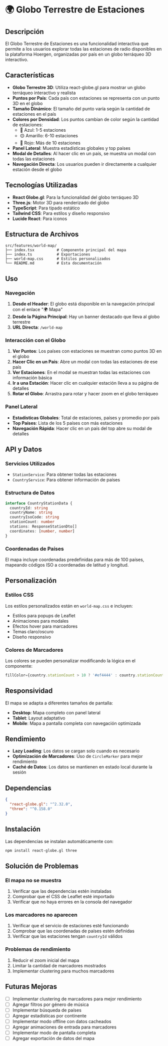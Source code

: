 # 🌍 Globo Terrestre de Estaciones

## Descripción

El Globo Terrestre de Estaciones es una funcionalidad interactiva que permite a los usuarios explorar todas las estaciones de radio disponibles en la plataforma Hoergen, organizadas por país en un globo terráqueo 3D interactivo.

## Características

- **Globo Terrestre 3D**: Utiliza react-globe.gl para mostrar un globo terráqueo interactivo y realista
- **Puntos por País**: Cada país con estaciones se representa con un punto 3D en el globo
- **Tamaño Dinámico**: El tamaño del punto varía según la cantidad de estaciones en el país
- **Colores por Densidad**: Los puntos cambian de color según la cantidad de estaciones:
  - 🔵 Azul: 1-5 estaciones
  - 🟡 Amarillo: 6-10 estaciones
  - 🔴 Rojo: Más de 10 estaciones
- **Panel Lateral**: Muestra estadísticas globales y top países
- **Modal de Detalles**: Al hacer clic en un país, se muestra un modal con todas las estaciones
- **Navegación Directa**: Los usuarios pueden ir directamente a cualquier estación desde el globo

## Tecnologías Utilizadas

- **React Globe.gl**: Para la funcionalidad del globo terráqueo 3D
- **Three.js**: Motor 3D para renderizado del globo
- **TypeScript**: Para tipado estático
- **Tailwind CSS**: Para estilos y diseño responsivo
- **Lucide React**: Para iconos

## Estructura de Archivos

```
src/features/world-map/
├── index.tsx          # Componente principal del mapa
├── index.ts           # Exportaciones
├── world-map.css      # Estilos personalizados
└── README.md          # Esta documentación
```

## Uso

### Navegación

1. **Desde el Header**: El globo está disponible en la navegación principal con el enlace "🌍 Mapa"
2. **Desde la Página Principal**: Hay un banner destacado que lleva al globo terrestre
3. **URL Directa**: `/world-map`

### Interacción con el Globo

1. **Ver Puntos**: Los países con estaciones se muestran como puntos 3D en el globo
2. **Hacer Clic en un País**: Abre un modal con todas las estaciones de ese país
3. **Ver Estaciones**: En el modal se muestran todas las estaciones con información básica
4. **Ir a una Estación**: Hacer clic en cualquier estación lleva a su página de detalles
5. **Rotar el Globo**: Arrastra para rotar y hacer zoom en el globo terráqueo

### Panel Lateral

- **Estadísticas Globales**: Total de estaciones, países y promedio por país
- **Top Países**: Lista de los 5 países con más estaciones
- **Navegación Rápida**: Hacer clic en un país del top abre su modal de detalles

## API y Datos

### Servicios Utilizados

- `StationService`: Para obtener todas las estaciones
- `CountryService`: Para obtener información de países

### Estructura de Datos

```typescript
interface CountryStationData {
  countryId: string
  countryName: string
  countryIsoCode: string
  stationCount: number
  stations: ResponseStationDto[]
  coordinates: [number, number]
}
```

### Coordenadas de Países

El mapa incluye coordenadas predefinidas para más de 100 países, mapeando códigos ISO a coordenadas de latitud y longitud.

## Personalización

### Estilos CSS

Los estilos personalizados están en `world-map.css` e incluyen:

- Estilos para popups de Leaflet
- Animaciones para modales
- Efectos hover para marcadores
- Temas claro/oscuro
- Diseño responsivo

### Colores de Marcadores

Los colores se pueden personalizar modificando la lógica en el componente:

```typescript
fillColor={country.stationCount > 10 ? '#ef4444' : country.stationCount > 5 ? '#f59e0b' : '#3b82f6'}
```

## Responsividad

El mapa se adapta a diferentes tamaños de pantalla:

- **Desktop**: Mapa completo con panel lateral
- **Tablet**: Layout adaptativo
- **Mobile**: Mapa a pantalla completa con navegación optimizada

## Rendimiento

- **Lazy Loading**: Los datos se cargan solo cuando es necesario
- **Optimización de Marcadores**: Uso de `CircleMarker` para mejor rendimiento
- **Caché de Datos**: Los datos se mantienen en estado local durante la sesión

## Dependencias

```json
{
  "react-globe.gl": "^2.32.0",
  "three": "^0.158.0"
}
```

## Instalación

Las dependencias se instalan automáticamente con:

```bash
npm install react-globe.gl three
```

## Solución de Problemas

### El mapa no se muestra

1. Verificar que las dependencias estén instaladas
2. Comprobar que el CSS de Leaflet esté importado
3. Verificar que no haya errores en la consola del navegador

### Los marcadores no aparecen

1. Verificar que el servicio de estaciones esté funcionando
2. Comprobar que las coordenadas de países estén definidas
3. Verificar que las estaciones tengan `countryId` válidos

### Problemas de rendimiento

1. Reducir el zoom inicial del mapa
2. Limitar la cantidad de marcadores mostrados
3. Implementar clustering para muchos marcadores

## Futuras Mejoras

- [ ] Implementar clustering de marcadores para mejor rendimiento
- [ ] Agregar filtros por género de música
- [ ] Implementar búsqueda de países
- [ ] Agregar estadísticas por continente
- [ ] Implementar modo offline con datos cacheados
- [ ] Agregar animaciones de entrada para marcadores
- [ ] Implementar modo de pantalla completa
- [ ] Agregar exportación de datos del mapa

